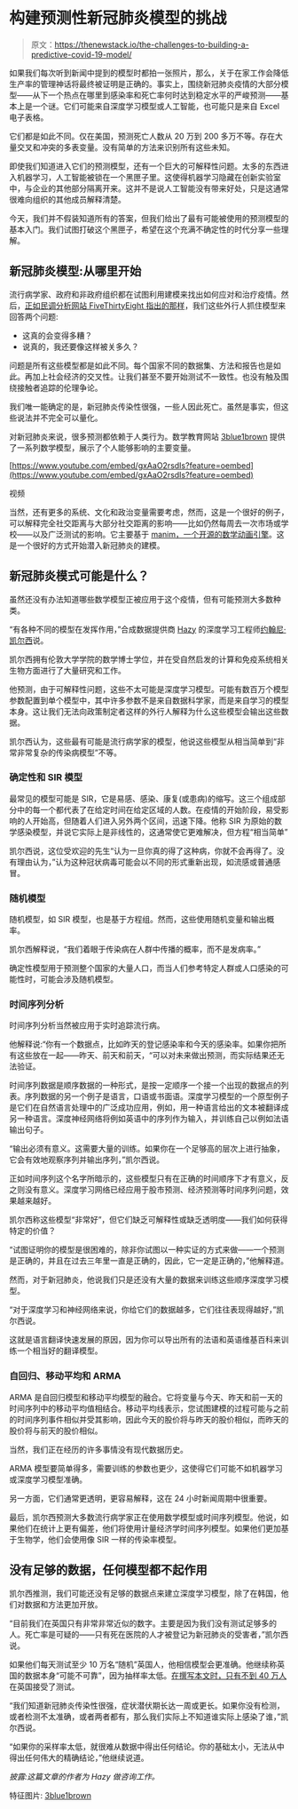 # 构建预测性新冠肺炎模型的挑战

> 原文：<https://thenewstack.io/the-challenges-to-building-a-predictive-covid-19-model/>

如果我们每次听到新闻中提到的模型时都拍一张照片，那么，关于在家工作会降低生产率的管理神话将最终被证明是正确的。事实上，围绕新冠肺炎疫情的大部分模型——从下一个热点在哪里到感染率和死亡率何时达到稳定水平的严峻预测——基本上是一个谜。它们可能来自深度学习模型或人工智能，也可能只是来自 Excel 电子表格。

它们都是如此不同。仅在美国，预测死亡人数从 20 万到 200 多万不等。存在大量交叉和冲突的多表变量。没有简单的方法来识别所有这些未知。

即使我们知道进入它们的预测模型，还有一个巨大的可解释性问题。太多的东西进入机器学习，人工智能被锁在一个黑匣子里。这使得机器学习隐藏在创新实验室中，与企业的其他部分隔离开来。这并不是说人工智能没有带来好处，只是这通常很难向组织的其他成员解释清楚。

今天，我们并不假装知道所有的答案，但我们给出了最有可能被使用的预测模型的基本入门。我们试图打破这个黑匣子，希望在这个充满不确定性的时代分享一些理解。

## 新冠肺炎模型:从哪里开始

流行病学家、政府和非政府组织都在试图利用建模来找出如何应对和治疗疫情。然后，[正如民调分析网站 FiveThirtyEight 指出的那样](https://fivethirtyeight.com/features/why-its-so-freaking-hard-to-make-a-good-covid-19-model/)，我们这些外行人抓住模型来回答两个问题:

*   这真的会变得多糟？
*   说真的，我还要像这样被关多久？

问题是所有这些模型都是如此不同。每个国家不同的数据集、方法和报告也是如此。再加上社会经济的交叉性。让我们甚至不要开始测试不一致性。也没有触及围绕接触者追踪的伦理争论。

我们唯一能确定的是，新冠肺炎传染性很强，一些人因此死亡。虽然是事实，但这些说法并不完全可以量化。

对新冠肺炎来说，很多预测都依赖于人类行为。数学教育网站 [3blue1brown](https://www.3blue1brown.com/) 提供了一系列数学模型，展示了个人能够影响的主要变量。

[https://www.youtube.com/embed/gxAaO2rsdIs?feature=oembed](https://www.youtube.com/embed/gxAaO2rsdIs?feature=oembed)

视频

当然，还有更多的系统、文化和政治变量需要考虑，然而，这是一个很好的例子，可以解释完全社交距离与大部分社交距离的影响——比如仍然每周去一次市场或学校——以及广泛测试的影响。它主要基于 [manim，一个开源的数学动画引擎](https://github.com/3b1b/manim)。这是一个很好的方式开始潜入新冠肺炎的建模。

## 新冠肺炎模式可能是什么？

虽然还没有办法知道哪些数学模型正被应用于这个疫情，但有可能预测大多数种类。

“有各种不同的模型在发挥作用，”合成数据提供商 [Hazy](http://hazy.com) 的深度学习工程师[约翰尼·凯尔西](http://www.linkedin.com/in/johnnykkelsey)说。

凯尔西拥有伦敦大学学院的数学博士学位，并在受自然启发的计算和免疫系统相关生物方面进行了大量研究和工作。

他预测，由于可解释性问题，这些不太可能是深度学习模型。可能有数百万个模型参数配置到单个模型中，其中许多参数不是来自数据科学家，而是来自学习的模型本身。这让我们无法向政策制定者这样的外行人解释为什么这些模型会输出这些数据。

凯尔西认为，这些最有可能是流行病学家的模型，他说这些模型从相当简单到“非常非常复杂的传染病模型”不等。

### 确定性和 SIR 模型

最常见的模型可能是 SIR，它是易感、感染、康复(或患病)的缩写。这三个组成部分中的每一个都代表了在给定时间在给定区域的人数。在疫情的开始阶段，易受影响的人开始高，但随着人们进入另外两个区间，迅速下降。他称 SIR 为原始的数学感染模型，并说它实际上是非线性的，这通常使它更难解决，但方程“相当简单”

凯尔西说，这位受欢迎的先生“认为一旦你真的得了这种病，你就不会再得了。没有理由认为，”认为这种冠状病毒可能会以不同的形式重新出现，如流感或普通感冒。

### 随机模型

随机模型，如 SIR 模型，也是基于方程组。然而，这些使用随机变量和输出概率。

凯尔西解释说，“我们着眼于传染病在人群中传播的概率，而不是发病率。”

确定性模型用于预测整个国家的大量人口，而当人们参考特定人群或人口感染的可能性时，可能会涉及随机模型。

### 时间序列分析

时间序列分析当然被应用于实时追踪流行病。

他解释说:“你有一个数据点，比如昨天的登记感染率和今天的感染率。如果你把所有这些放在一起——昨天、前天和前天，“可以对未来做出预测，而实际结果还无法验证。

时间序列数据是顺序数据的一种形式，是按一定顺序一个接一个出现的数据点的列表。序列数据的另一个例子是语言，口语或书面语。深度学习模型的一个原型例子是它们在自然语言处理中的广泛成功应用，例如，用一种语言给出的文本被翻译成另一种语言。深度神经网络将例如英语中的序列作为输入，并训练自己以例如法语输出句子。

“输出必须有意义。这需要大量的训练。如果你在一个足够高的层次上进行抽象，它会有效地观察序列并输出序列，”凯尔西说。

正如时间序列这个名字所暗示的，这些模型只有在正确的时间顺序下才有意义，反之则没有意义。深度学习网络已经应用于股市预测、经济预测等时间序列问题，效果越来越好。

凯尔西称这些模型“非常好”，但它们缺乏可解释性或缺乏透明度——我们如何获得特定的价值？

“试图证明你的模型是很困难的，除非你试图以一种实证的方式来做——一个预测是正确的，并且在过去三年里一直是正确的，因此，它一定是正确的，”他解释道。

然而，对于新冠肺炎，他说我们只是还没有大量的数据来训练这些顺序深度学习模型。

“对于深度学习和神经网络来说，你给它们的数据越多，它们往往表现得越好，”凯尔西说。

这就是语言翻译快速发展的原因，因为你可以导出所有的法语和英语维基百科来训练一个相当好的翻译模型。

### 自回归、移动平均和 ARMA

ARMA 是自回归模型和移动平均模型的融合。它将变量与今天、昨天和前一天的时间序列中的移动平均值相结合。移动平均线表示，您试图建模的过程可能与之前的时间序列事件相似并受其影响，因此今天的股价将与昨天的股价相似，而昨天的股价将与前天的股价相似。

当然，我们正在经历的许多事情没有现代数据历史。

ARMA 模型要简单得多，需要训练的参数也更少，这使得它们可能不如机器学习或深度学习模型准确。

另一方面，它们通常更透明，更容易解释，这在 24 小时新闻周期中很重要。

最后，凯尔西预测大多数流行病学家正在使用数学模型或时间序列模型。他说，如果他们在统计上更有偏差，他们将使用计量经济学时间序列模型。如果他们更加基于生物学，他们会使用像 SIR 一样的传染率模型。

## 没有足够的数据，任何模型都不起作用

凯尔西推测，我们可能还没有足够的数据点来建立深度学习模型，除了在韩国，他们对数据和方法更加开放。

“目前我们在英国只有非常非常近似的数字。主要是因为我们没有测试足够多的人。死亡率是可疑的——只有死在医院的人才被登记为新冠肺炎的受害者，”凯尔西说。

如果他们每天测试至少 10 万名“随机”英国人，他相信模型会更准确。他继续称英国的数据本身“可能不可靠”，因为抽样率太低。[在撰写本文时，只有不到 40 万人](https://www.gov.uk/guidance/coronavirus-covid-19-information-for-the-public)在英国接受了测试。

“我们知道新冠肺炎传染性很强，症状潜伏期长达一周或更长。如果你没有检测，或者检测不太准确，或者两者都有，那么我们实际上不知道谁实际上感染了谁，”凯尔西说。

“如果你的采样率太低，就很难从数据中得出任何结论。你的基础太小，无法从中得出任何伟大的精确结论，”他继续说道。

*披露:这篇文章的作者为 Hazy 做咨询工作。*

特征图片: [3blue1brown](https://www.3blue1brown.com/)

<svg xmlns:xlink="http://www.w3.org/1999/xlink" viewBox="0 0 68 31" version="1.1"><title>Group</title> <desc>Created with Sketch.</desc></svg>